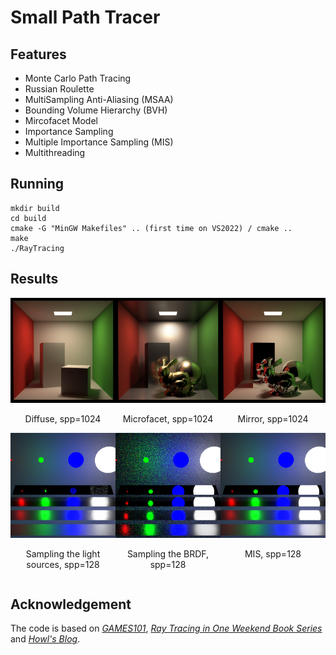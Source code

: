 # Small Path Tracer

## Features

- Monte Carlo Path Tracing
- Russian Roulette
- MultiSampling Anti-Aliasing (MSAA)
- Bounding Volume Hierarchy (BVH)
- Mircofacet Model
- Importance Sampling
- Multiple Importance Sampling (MIS)
- Multithreading

## Running
```
mkdir build
cd build
cmake -G "MinGW Makefiles" .. (first time on VS2022) / cmake ..
make 
./RayTracing
```

## Results

<div style="display: flex; justify-content: space-between;">
  <div>
    <img src="results/diffuse1024_1691.png">
    <center><p>Diffuse, spp=1024</p></center>
  </div>
  <div>
    <img src="results/microfacet1024_is_5984.png">
    <center><p>Microfacet, spp=1024</p></center>
  </div>
  <div>
    <img src="results/mirror1024_5221.png">
    <center><p>Mirror, spp=1024</p></center>
  </div>
</div>

<div style="display: flex; justify-content: space-between;">
  <div>
    <img src="results/mislight128_122.png">
    <center><p>Sampling the light sources, spp=128</p></center>
  </div>
  <div>
    <img src="results/misbrdf128_67.png">
    <center><p>Sampling the BRDF, spp=128</p></center>
  </div>
  <div>
    <img src="results/mis128_124.png">
    <center><p>MIS, spp=128</p></center>
  </div>
</div>



## Acknowledgement

The code is based on *[GAMES101](https://sites.cs.ucsb.edu/~lingqi/teaching/games101.html)*, *[Ray Tracing in One Weekend Book Series](https://github.com/RayTracing/raytracing.github.io)* and *[Howl's Blog](https://howl144.github.io/2023/09/30/00014.%20Games101%20FinalProject/#shadowing-masking-function)*.
